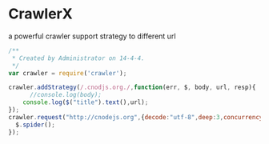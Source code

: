 CrawlerX
========

a powerful crawler support strategy to different url
```js
/**
 * Created by Administrator on 14-4-4.
 */
var crawler = require('crawler');

crawler.addStrategy(/.cnodjs.org./,function(err, $, body, url, resp){
	  //console.log(body);
    console.log($("title").text(),url);
});
crawler.request("http://cnodejs.org",{decode:"utf-8",deep:3,concurrency:3}, function(err, $, body,url,resp){
  $.spider();
});
```
